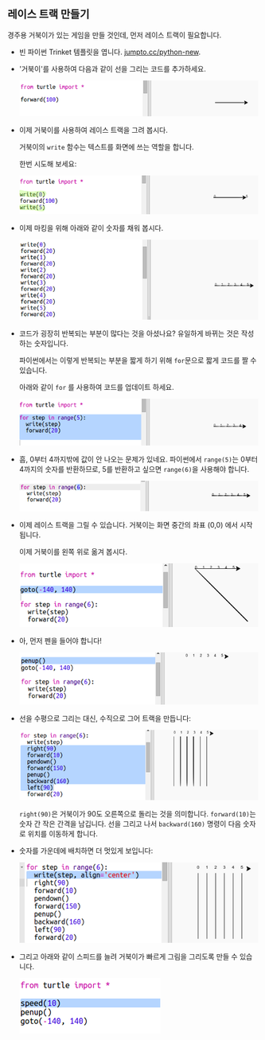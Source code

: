 ## 레이스 트랙 만들기

경주용 거북이가 있는 게임을 만들 것인데, 먼저 레이스 트랙이 필요합니다.

+ 빈 파이썬 Trinket 템플릿을 엽니다. <a href="http://jumpto.cc/python-new" target="_blank"> jumpto.cc/python-new</a>.

+ '거북이'를 사용하여 다음과 같이 선을 그리는 코드를 추가하세요.
    
    ![스크린샷](images/race-forward.png)

+ 이제 거북이를 사용하여 레이스 트랙을 그려 봅시다.
    
    거북이의 `write` 함수는 텍스트를 화면에 쓰는 역할을 합니다.
    
    한번 시도해 보세요:
    
    ![스크린샷](images/race-markings1.png)

+ 이제 마킹을 위해 아래와 같이 숫자를 채워 봅시다.
    
    ![스크린샷](images/race-markings2.png)

+ 코드가 굉장히 반복되는 부분이 많다는 것을 아셨나요? 유일하게 바뀌는 것은 작성하는 숫자입니다.
    
    파이썬에서는 이렇게 반복되는 부분을 짧게 하기 위해 `for`문으로 짧게 코드를 짤 수 있습니다.
    
    아래와 같이 `for` 를 사용하여 코드를 업데이트 하세요.
    
    ![스크린샷](images/race-for.png)

+ 흠, 0부터 4까지밖에 값이 안 나오는 문제가 있네요. 파이썬에서 `range(5)`는 0부터 4까지의 숫자를 반환하므로, 5를 반환하고 싶으면 `range(6)`을 사용해야 합니다.
    
    ![스크린샷](images/race-range.png)

+ 이제 레이스 트랙을 그릴 수 있습니다. 거북이는 화면 중간의 좌표 (0,0) 에서 시작됩니다.
    
    이제 거북이를 왼쪽 위로 옮겨 봅시다.
    
    ![스크린샷](images/race-goto.png)

+ 아, 먼저 펜을 들어야 합니다!
    
    ![스크린샷](images/race-penup.png)

+ 선을 수평으로 그리는 대신, 수직으로 그어 트랙을 만듭니다:
    
    ![스크린샷](images/race-lines.png)
    
    `right(90)`은 거북이가 90도 오른쪽으로 돌리는 것을 의미합니다. `forward(10)`는 숫자 간 작은 간격을 남깁니다. 선을 그리고 나서 `backward(160)` 명령이 다음 숫자로 위치를 이동하게 합니다.

+ 숫자를 가운데에 배치하면 더 멋있게 보입니다:
    
    ![스크린샷](images/race-center.png)

+ 그리고 아래와 같이 스피드를 늘려 거북이가 빠르게 그림을 그리도록 만들 수 있습니다.
    
    ![스크린샷](images/race-speed.png)
